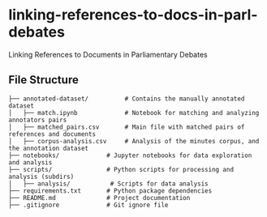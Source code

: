 # linking-references-to-docs-in-parl-debates

Linking References to Documents in Parliamentary Debates

## File Structure

```
├── annotated-dataset/          # Contains the manually annotated dataset
│   ├── match.ipynb             # Notebook for matching and analyzing annotators pairs
│   ├── matched_pairs.csv       # Main file with matched pairs of references and documents
│   ├── corpus-analysis.csv     # Analysis of the minutes corpus, and the annotation dataset
├── notebooks/             # Jupyter notebooks for data exploration and analysis
├── scripts/               # Python scripts for processing and analysis (subdirs)
│   ├── analysis/           # Scripts for data analysis
├── requirements.txt       # Python package dependencies
├── README.md              # Project documentation
├── .gitignore             # Git ignore file

```
